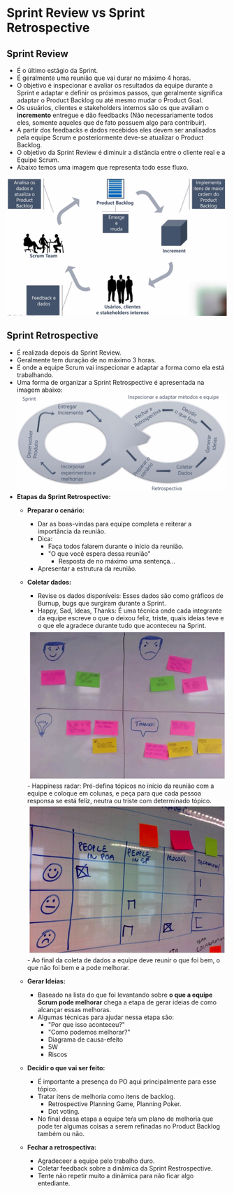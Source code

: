 # Sprint Review vs Sprint Retrospective

## Sprint Review
- É o último estágio da Sprint.
- É geralmente uma reunião que vai durar no máximo 4 horas.
- O objetivo é inspecionar e avaliar os resultados da equipe durante a Sprint e adaptar e definir os próximos passos, que geralmente significa adaptar o Product Backlog ou até mesmo mudar o Product Goal.
- Os usuários, clientes e stakeholders internos são os que avaliam o <b>incremento</b> entregue e dão feedbacks (Não necessariamente todos eles, somente aqueles que de fato possuem algo para contribuir).
- A partir dos feedbacks e dados recebidos eles devem ser analisados pela equipe Scrum e posteriormente deve-se atualizar o Product Backlog.
- O objetivo da Sprint Review é diminuir a distância entre o cliente real e a Equipe Scrum.
- Abaixo temos uma imagem que representa todo esse fluxo.
<img src="./img/sprint-review.png"/>

## Sprint Retrospective
- É realizada depois da Sprint Review.
- Geralmente tem duração de no máximo 3 horas.
- É onde a equipe Scrum vai inspecionar e adaptar a forma como ela está trabalhando.
- Uma forma de organizar a Sprint Retrospective é apresentada na imagem abaixo: <img src="./img/sprint-retrospective.png"/>
- <b>Etapas da Sprint Retrospective:</b>
    - <b>Preparar o cenário:</b>

        - Dar as boas-vindas para equipe completa e reiterar a importância da reunião.
        - Dica:
            - Faça todos falarem durante o início da reunião.
            - "O que você espera dessa reunião"
                - Resposta de no máximo uma sentença...
        - Apresentar a estrutura da reunião.

    - <b>Coletar dados:</b>
        - Revise os dados disponíveis: Esses dados são como gráficos de Burnup, bugs que surgiram durante a Sprint.
        - Happy, Sad, Ideas, Thanks: É uma técnica onde cada integrante da equipe escreve o que o deixou feliz, triste, quais ideias teve e o que ele agradece durante tudo que aconteceu na Sprint.
        <img src="./img/happy-sad-ideias-thanks.png"/>
        - Happiness radar: Pré-defina tópicos no início da reunião com a equipe e coloque em colunas, e peça para que cada pessoa responsa se está feliz, neutra ou triste com determinado tópico.
        <img src="./img/happy-null-sad.png"/>
        - Ao final da coleta de dados a equipe deve reunir o que foi bem, o que não foi bem e a pode melhorar.
    - <b>Gerar Ideias:</b>

        - Baseado na lista do que foi levantando sobre <b> o que a equipe Scrum pode melhorar</b> chega a etapa de gerar ideias de como alcançar essas melhoras.
        - Algumas técnicas para ajudar nessa etapa são:
            - "Por que isso aconteceu?"
            - "Como podemos melhorar?"
            - Diagrama de causa-efeito
            - 5W
            - Riscos
    - <b>Decidir o que vai ser feito:</b>

        - É importante a presença do PO aqui principalmente para esse tópico.
        - Tratar itens de melhoria como itens de backlog.
            - Retrospective Planning Game, Planning Poker.
            - Dot voting.
        - No final dessa etapa a equipe teŕa um plano de melhoria que pode ter algumas coisas a serem refinadas no Product Backlog também ou não.
    - <b>Fechar a retrospectiva:</b>
    
        - Agradeceer a equipe pelo trabalho duro.
        - Coletar feedback sobre a dinâmica da Sprint Restrospective.
        - Tente não repetir muito a dinâmica para não ficar algo entediante.
